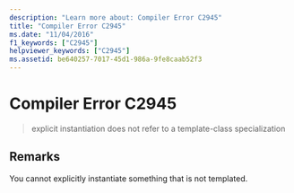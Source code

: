 ```yaml
---
description: "Learn more about: Compiler Error C2945"
title: "Compiler Error C2945"
ms.date: "11/04/2016"
f1_keywords: ["C2945"]
helpviewer_keywords: ["C2945"]
ms.assetid: be640257-7017-45d1-986a-9fe8caab52f3
---
```

# Compiler Error C2945

> explicit instantiation does not refer to a template-class specialization

## Remarks

You cannot explicitly instantiate something that is not templated.
